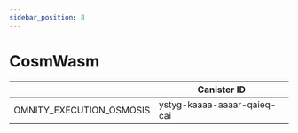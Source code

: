 ```yaml
---
sidebar_position: 8
---
```


# CosmWasm

|  | Canister ID |
| --- | --- |
| OMNITY_EXECUTION_OSMOSIS | ystyg-kaaaa-aaaar-qaieq-cai |